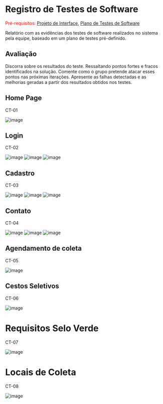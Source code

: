 # Registro de Testes de Software

<span style="color:red">Pré-requisitos: <a href="3-Projeto de Interface.md"> Projeto de Interface</a></span>, <a href="8-Plano de Testes de Software.md"> Plano de Testes de Software</a>

Relatório com as evidências dos testes de software realizados no sistema pela equipe, baseado em um plano de testes pré-definido.

## Avaliação

Discorra sobre os resultados do teste. Ressaltando pontos fortes e fracos identificados na solução. Comente como o grupo pretende atacar esses pontos nas próximas iterações. Apresente as falhas detectadas e as melhorias geradas a partir dos resultados obtidos nos testes.


## Home Page

CT-01

![image](https://user-images.githubusercontent.com/100734910/175840938-af50a544-6b19-4d85-9f10-a43ed1a1fc9a.png)


## Login

CT-02

![image](https://user-images.githubusercontent.com/100742971/173206617-4886c973-2d29-4941-bcff-b8cc1a80e46a.png)
![image](https://user-images.githubusercontent.com/100742971/173206626-82706e2a-7a99-4100-a16e-e8c4090bf9c5.png)
![image](https://user-images.githubusercontent.com/100742971/173206631-5541c09f-572b-49b9-a24f-32c523a12704.png)


## Cadastro

CT-03

![image](https://user-images.githubusercontent.com/100742971/173206557-69f01a60-03bf-4fa7-b178-2b21c96d826f.png)
![image](https://user-images.githubusercontent.com/100742971/173206579-1a85a460-4f62-461e-8d1b-5a50a1de4050.png)
![image](https://user-images.githubusercontent.com/100742971/173206591-c7989c46-3c8e-4c2f-8392-168a6f88d9e1.png)


## Contato

CT-04

![image](https://user-images.githubusercontent.com/100742971/173207219-f01b3c54-53af-4f36-85c0-f69506903816.png)
![image](https://user-images.githubusercontent.com/100742971/173207222-208846ee-220f-447f-aaea-4191d3baddeb.png)
![image](https://user-images.githubusercontent.com/100742971/173207229-27c9215a-b236-4ed1-9185-b16d94723264.png)

## Agendamento de coleta

CT-05

![image](https://user-images.githubusercontent.com/100734910/175840755-150559eb-5114-4557-abd0-139176a6bb65.png)



## Cestos Seletivos

CT-06

![image](https://user-images.githubusercontent.com/100734910/175840999-98d676d7-73fc-4b89-92b9-09db7eb8ac17.png)


#  Requisitos Selo Verde

CT-07

![image](https://user-images.githubusercontent.com/100734910/175841048-9538e1a2-79f4-4c55-824b-650d42d0ae59.png)


#  Locais de Coleta

CT-08

![image](https://user-images.githubusercontent.com/100734910/175841129-f83f4673-e91a-4edc-87f2-7ab7f6469ff3.png)
